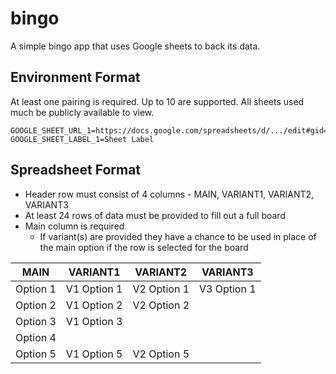 # bingo

A simple bingo app that uses Google sheets to back its data.

## Environment Format

At least one pairing is required. Up to 10 are supported. All sheets used much be publicly available to view.

```
GOOGLE_SHEET_URL_1=https://docs.google.com/spreadsheets/d/.../edit#gid=0
GOOGLE_SHEET_LABEL_1=Sheet Label
```

## Spreadsheet Format

- Header row must consist of 4 columns - MAIN, VARIANT1, VARIANT2, VARIANT3
- At least 24 rows of data must be provided to fill out a full board
- Main column is required
  - If variant(s) are provided they have a chance to be used in place of the main option if the row is selected for the board

| MAIN     | VARIANT1    | VARIANT2    | VARIANT3    |
| -------- | ----------- | ----------- | ----------- |
| Option 1 | V1 Option 1 | V2 Option 1 | V3 Option 1 |
| Option 2 | V1 Option 2 | V2 Option 2 |             |
| Option 3 | V1 Option 3 |             |             |
| Option 4 |             |             |             |
| Option 5 | V1 Option 5 | V2 Option 5 |             |

